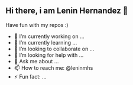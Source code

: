 ## Hi there, i am Lenin Hernandez 👋

Have fun with my repos :)


- 🔭 I’m currently working on ...
- 🌱 I’m currently learning ...
- 👯 I’m looking to collaborate on ...
- 🤔 I’m looking for help with ...
- 💬 Ask me about ...
- 📫 How to reach me: @leninmhs
- ⚡ Fun fact: ...


